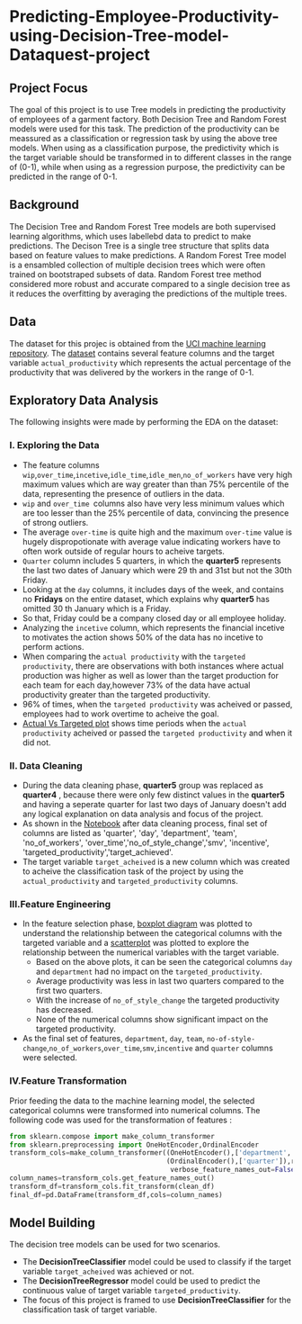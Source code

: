 # Predicting-Employee-Productivity-using-Decision-Tree-model-Dataquest-project

## Project Focus 

The goal of this project is to use Tree models in  predicting the productivity of employees of a garment factory. Both Decision Tree and Random Forest models were used for this task. The prediction of the productivity can be meassured as a classification or regression task by using the above tree models. When using as a classification purpose, the predictivity which is the target variable should be transformed in to different classes in the range of (0-1), while when using as a regression purpose, the predictivity can be predicted in the range of 0-1.

## Background 

The Decision Tree and Random Forest Tree models are both supervised learning algorithms, which uses labellebd data to predict to make predictions. The Decison Tree is a single tree structure that splits data based on feature values to make predictions. A Random Forest Tree model is a ensambled collection of  multiple decision trees which were often trained on bootstraped subsets of data. Random Forest tree method considered more robust and accurate compared to a single decision tree as it reduces the overfitting by  averaging the predictions of the multiple trees.

## Data

The dataset for this projec is obtained from the [UCI machine learning repository](https://archive.ics.uci.edu/dataset/597/productivity+prediction+of+garment+employees). The [dataset](Data/garments_worker_productivity.csv) contains several feature columns and the target variable `actual_productivity` which represents the actual percentage of the productivity that was delivered by the workers in the range of 0-1. 

## Exploratory Data Analysis 
The following insights were made by performing the EDA on the dataset:
### I. Exploring the Data
- The feature columns `wip`,`over_time`,`incetive`,`idle_time`,`idle_men`,`no_of_workers` have very high maximum values which are way greater than than 75% percentile of the data, representing the presence of outliers in the data.
- `wip` and `over_time `columns also have very less minimum values which are too lesser than the 25% percentile of data, convincing the  presence of strong  outliers.
- The average `over-time` is quite high and the maximum `over-time` value is hugely dispropotionate with average value indicating workers have to often work outside of regular hours to acheive targets.
- `Quarter` column includes 5 quarters, in which the **quarter5** represents the last two dates of January which were  29 th and 31st but not the 30th Friday.
- Looking at the `day` columns, it includes days of the week, and contains no **Fridays** on the entire dataset, which explains why **quarter5** has omitted 30 th January which is a Friday.
- So that, Friday could be a company closed day or all employee holiday.
- Analyzing the `incetive` column, which represents the financial incetive to motivates the action shows 50% of the data has no incetive to perform actions.
- When comparing the `actual productivity` with the `targeted productivity`, there are observations with both instances where actual production was higher as well as lower than the target production for each team for each day,however 73% of the data have actual productivity greater than the targeted productivity.
- 96% of times, when the `targeted productivity` was acheived or passed, employees had to work overtime to acheive the goal.
- [Actual Vs Targeted plot](Images/decision_tree_image1.png) shows time periods when the `actual productivity` acheived or passed the `targeted productivity` and when it did not.
### II. Data Cleaning 
- During the data cleaning phase, **quarter5** group was replaced as **quarter4** , because there were only few distinct values in the **quarter5** and having a seperate quarter for last two days of January doesn't add any logical explanation on data analysis and focus of the project. 
- As shown in the [Notebook](Notebook/vidisha_decision_tree.ipynb) after data cleaning process, final set of columns are listed as 'quarter', 'day', 'department', 'team', 'no_of_workers', 'over_time','no_of_style_change','smv', 'incentive', 'targeted_productivity','target_achieved'.
- The target variable `target_acheived` is a new column which was created to acheive the classification task of the project by using the `actual_productivity` and `targeted_productivity` columns.

 ### III.Feature Engineering 

- In the feature selection phase, [boxplot diagram](Images/decision_tree_images2.png) was plotted to understand the relationship between the categorical columns with the targeted variable and a [scatterplot](Images/decision_tree_images3.png) was plotted to explore the relationship between the numerical variables with the target variable.
  - Based on the above plots, it can be seen the categorical columns `day` and `department` had no impact on the `targeted_productivity`.
  - Average productivity was less in last two quarters compared to the first two quarters.
  - With the increase of `no_of_style_change` the targeted productivity has decreased.
  - None of the numerical columns show significant impact on the targeted productivity.
- As the final set of features, `department`, `day`, `team`, `no-of-style-change`,`no_of_workers`,`over_time`,`smv`,`incentive` and `quarter` columns were selected.
 
### IV.Feature Transformation 
Prior feeding the data to the machine learning model, the selected categorical columns were transformed into numerical columns. 
The following code was used for the transformation of features : 
```python
from sklearn.compose import make_column_transformer
from sklearn.preprocessing import OneHotEncoder,OrdinalEncoder
transform_cols=make_column_transformer((OneHotEncoder(),['department','day','team','no_style_of_change']),
                                       (OrdinalEncoder(),['quarter']),remainder='passthrough',
                                        verbose_feature_names_out=False)
column_names=transform_cols.get_feature_names_out()
transform_df=transform_cols.fit_transform(clean_df)
final_df=pd.DataFrame(transform_df,cols=column_names)
```

## Model Building 

The decision tree models can be used for two scenarios. 
 - The **DecisionTreeClassifier** model could be used to classify if the target variable `target_acheived` was achieved or not.
 - The **DecisionTreeRegressor** model could be used to predict the continuous value of target variable `targeted_productivity`.
 - The focus of this project is framed to use **DecisionTreeClassifier** for the classification task of target variable.


































